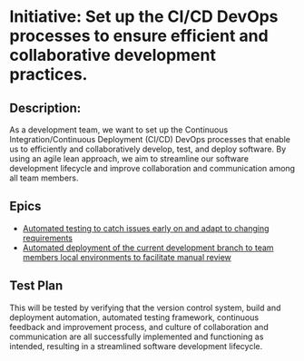 # Initiative: Set up the CI/CD DevOps processes to ensure efficient and collaborative development practices.
## Description: 
As a development team, we want to set up the Continuous Integration/Continuous Deployment (CI/CD) DevOps processes that enable us to efficiently and collaboratively develop, test, and deploy software. By using an agile lean approach, we aim to streamline our software development lifecycle and improve collaboration and communication among all team members.

## Epics
* [Automated testing to catch issues early on and adapt to changing requirements](https://github.com/EDS435/mywebclass-agile-docs/blob/main/documentation/templates/theme/initiatives/epics/epic_2.md)
* [Automated deployment of the current development branch to team members local environments to facilitate manual review](https://github.com/EDS435/mywebclass-agile-docs/blob/main/documentation/templates/theme/initiatives/epics/epic_3.md)

## Test Plan
This will be tested by verifying that the version control system, build and deployment automation, automated testing framework, continuous feedback and improvement process, and culture of collaboration and communication are all successfully implemented and functioning as intended, resulting in a streamlined software development lifecycle.